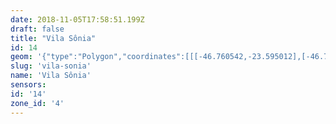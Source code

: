 ```yaml
---
date: 2018-11-05T17:58:51.199Z
draft: false
title: "Vila Sônia"
id: 14
geom: '{"type":"Polygon","coordinates":[[[-46.760542,-23.595012],[-46.76029,-23.595588],[-46.759298,-23.596799],[-46.759087,-23.597189],[-46.759073,-23.597542],[-46.759319,-23.597992],[-46.759242,-23.598217],[-46.758775,-23.598656],[-46.758458,-23.599178],[-46.758207,-23.599426],[-46.75748,-23.59975],[-46.756795,-23.599704],[-46.756582,-23.599749],[-46.755196,-23.600714],[-46.754212,-23.600985],[-46.753521,-23.60144],[-46.752975,-23.601701],[-46.752304,-23.601925],[-46.751715,-23.601888],[-46.751433,-23.601961],[-46.750907,-23.602685],[-46.750377,-23.604228],[-46.750219,-23.604301],[-46.749486,-23.604419],[-46.74904,-23.604308],[-46.749146,-23.604644],[-46.749578,-23.60484],[-46.749838,-23.605095],[-46.750042,-23.605922],[-46.75014,-23.60608],[-46.750569,-23.606316],[-46.751269,-23.606448],[-46.751552,-23.606585],[-46.751719,-23.606787],[-46.75177,-23.607037],[-46.752102,-23.607281],[-46.752124,-23.607378],[-46.752053,-23.607798],[-46.751913,-23.608052],[-46.75189,-23.608402],[-46.751788,-23.608559],[-46.751827,-23.608645],[-46.750387,-23.615833],[-46.749769,-23.617173],[-46.748659,-23.617011],[-46.746514,-23.615651],[-46.746393,-23.615452],[-46.746333,-23.6151],[-46.746147,-23.614968],[-46.742591,-23.615229],[-46.742561,-23.615383],[-46.742345,-23.615392],[-46.741692,-23.614993],[-46.7408,-23.614954],[-46.740684,-23.615118],[-46.739826,-23.615628],[-46.736981,-23.616944],[-46.736554,-23.617037],[-46.736016,-23.616968],[-46.735603,-23.616744],[-46.734067,-23.615103],[-46.734144,-23.614952],[-46.733367,-23.614735],[-46.732863,-23.61467],[-46.731534,-23.614811],[-46.731158,-23.614067],[-46.730789,-23.613635],[-46.728608,-23.612071],[-46.728125,-23.611619],[-46.725744,-23.608006],[-46.725481,-23.607253],[-46.725294,-23.60566],[-46.725189,-23.604419],[-46.725361,-23.603018],[-46.725278,-23.602619],[-46.725142,-23.602348],[-46.724733,-23.601921],[-46.720562,-23.598632],[-46.720358,-23.598374],[-46.720182,-23.597565],[-46.720621,-23.594506],[-46.720777,-23.594179],[-46.721384,-23.593457],[-46.722147,-23.590378],[-46.724445,-23.58677],[-46.724568,-23.585916],[-46.724518,-23.585895],[-46.724458,-23.585131],[-46.724203,-23.584114],[-46.724219,-23.583928],[-46.725535,-23.58238],[-46.72894,-23.585116],[-46.729687,-23.585504],[-46.730878,-23.58594],[-46.731463,-23.586295],[-46.731858,-23.586695],[-46.732123,-23.587074],[-46.73231,-23.587739],[-46.732501,-23.588143],[-46.732741,-23.588456],[-46.733082,-23.588754],[-46.735697,-23.58985],[-46.737995,-23.584893],[-46.738857,-23.58516],[-46.739767,-23.585282],[-46.744358,-23.585086],[-46.745091,-23.585117],[-46.745848,-23.585279],[-46.747702,-23.586125],[-46.748449,-23.5864],[-46.749681,-23.58664],[-46.750942,-23.586684],[-46.755379,-23.58663],[-46.75556,-23.587165],[-46.756083,-23.588116],[-46.756084,-23.588456],[-46.755933,-23.588458],[-46.75567,-23.589516],[-46.755471,-23.589862],[-46.755209,-23.590149],[-46.754357,-23.590206],[-46.754201,-23.590545],[-46.754384,-23.59065],[-46.754464,-23.59085],[-46.753829,-23.590979],[-46.753778,-23.591106],[-46.754065,-23.591326],[-46.757261,-23.592474],[-46.758729,-23.593096],[-46.759932,-23.593854],[-46.760164,-23.594118],[-46.760542,-23.595012]]]}'
slug: 'vila-sonia'
name: 'Vila Sônia'
sensors:
id: '14'
zone_id: '4'
---
```

		